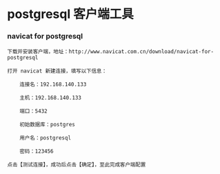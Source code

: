 
# postgresql 客户端工具

### navicat for postgresql

    下载并安装客户端，地址：http://www.navicat.com.cn/download/navicat-for-postgresql

    打开 navicat 新建连接，填写以下信息：

        连接名：192.168.140.133

        主机：192.168.140.133

        端口：5432

        初始数据库：postgres

        用户名：postgresql

        密码：123456

    点击【测试连接】，成功后点击【确定】，至此完成客户端配置
